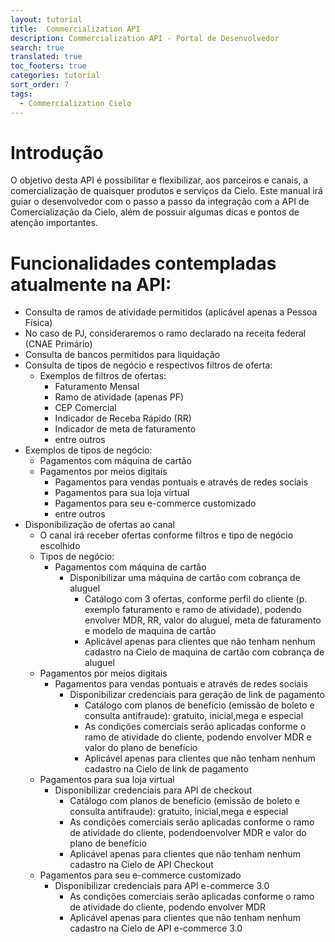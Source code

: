 ```yaml
---
layout: tutorial
title:  Commercialization API
description: Commercialization API - Portal de Desenvolvedor
search: true
translated: true
toc_footers: true
categories: tutorial
sort_order: 7
tags:
  - Commercialization Cielo
---
```


# Introdução

O objetivo desta API é possibilitar e flexibilizar, aos parceiros e canais, a comercialização de quaisquer produtos e serviços da Cielo.
Este manual irá guiar o desenvolvedor com o passo a passo da integração com a API de Comercialização da Cielo, além de possuir algumas dicas
e pontos de atenção importantes.

# Funcionalidades contempladas atualmente na API:

* Consulta de ramos de atividade permitidos (aplicável apenas a Pessoa Física)
* No caso de PJ, consideraremos o ramo declarado na receita federal (CNAE Primário)
* Consulta de bancos permitidos para liquidação
* Consulta de tipos de negócio e respectivos filtros de oferta:
  * Exemplos de filtros de ofertas:
    * Faturamento Mensal
    * Ramo de atividade (apenas PF)
    * CEP Comercial
    * Indicador de Receba Rápido (RR)
    * Indicador de meta de faturamento
    * entre outros
* Exemplos de tipos de negócio:
  * Pagamentos com máquina de cartão
  * Pagamentos por meios digitais
    * Pagamentos para vendas pontuais e através de redes sociais
    * Pagamentos para sua loja virtual
    * Pagamentos para seu e-commerce customizado
    * entre outros
* Disponibilização de ofertas ao canal
  * O canal irá receber ofertas conforme filtros e tipo de negócio escolhido
  * Tipos de negócio:
    * Pagamentos com máquina de cartão
      * Disponibilizar uma máquina de cartão com cobrança de aluguel
        * Catálogo com 3 ofertas, conforme perfil do cliente (p. exemplo faturamento e ramo de atividade), podendo envolver MDR, RR, valor do aluguel, meta de faturamento e modelo de maquina de cartão
        * Aplicável apenas para clientes que não tenham nenhum cadastro na Cielo de maquina de cartão com cobrança de aluguel
  * Pagamentos por meios digitais
    * Pagamentos para vendas pontuais e através de redes sociais
      * Disponibilizar credenciais para geração de link de pagamento
        * Catálogo com planos de benefício (emissão de boleto e consulta antifraude): gratuito, inicial,mega e especial
        * As condições comerciais serão aplicadas conforme o ramo de atividade do cliente, podendo envolver MDR e valor do plano de benefício
        * Aplicável apenas para clientes que não tenham nenhum cadastro na Cielo de link de pagamento
  * Pagamentos para sua loja virtual
    * Disponibilizar credenciais para API de checkout
      * Catálogo com planos de benefício (emissão de boleto e consulta antifraude): gratuito, inicial,mega e especial
      * As condições comerciais serão aplicadas conforme o ramo de atividade do cliente, podendoenvolver MDR e valor do plano de benefício
      * Aplicável apenas para clientes que não tenham nenhum cadastro na Cielo de API Checkout
  * Pagamentos para seu e-commerce customizado
    *  Disponibilizar credenciais para API e-commerce 3.0
       * As condições comerciais serão aplicadas conforme o ramo de atividade do cliente, podendo envolver MDR
       * Aplicável apenas para clientes que não tenham nenhum cadastro na Cielo de API e-commerce 3.0
